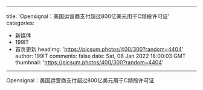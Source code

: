 
---
title: 'Opensignal：美国运营商支付超过800亿美元用于C频段许可证'
categories: 
 - 新媒体
 - 199IT
 - 首页更新
headimg: 'https://picsum.photos/400/300?random=4404'
author: 199IT
comments: false
date: Sat, 08 Jan 2022 18:00:03 GMT
thumbnail: 'https://picsum.photos/400/300?random=4404'
---

<div>   
Opensignal：美国运营商支付超过800亿美元用于C频段许可证  
</div>
            